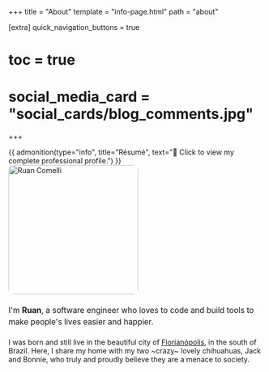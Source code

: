 +++
title = "About"
template = "info-page.html"
path = "about"

[extra]
quick_navigation_buttons = true
# toc = true
# social_media_card = "social_cards/blog_comments.jpg"
+++

<a href="/about/resume" style="text-decoration: none; color: inherit; display: block;">
{{ admonition(type="info", title="Résumé", text="📄 Click to view my complete professional profile.") }}
</a>

<div class="intro" style="display:flex; gap:1.25rem; align-items:center; margin:0 0 1.25rem 0; flex-wrap:wrap;">
  <img src="/images/profile-picture.jpg" alt="Ruan Comelli" width="256" height="256" style="object-fit:cover; flex:0 0 auto; border-radius: 10px;" />
  <p style="font-size: 1.1em; line-height: 1.5; margin:0; flex:1 1 280px;">
    I'm <strong>Ruan</strong>, a software engineer who loves to code and build tools to make people's lives easier and happier.
  </p>
</div>

I was born and still live in the beautiful city of [Florianópolis](https://www.wikiwand.com/en/articles/Florian%C3%B3polis), in the south of Brazil. Here, I share my home with my two ~crazy~ lovely chihuahuas, Jack and Bonnie, who truly and proudly believe they are a menace to society.

<!--

Intro: I'm Brazilian, living in Florianópolis, SC, Brazil.

I did my Bachelor's and Master's in Mechanical Engineering at the Federal University of Santa Catarina (UFSC).

My passion for software development started in college, when I was pursuing a Bachelor's degree in Mechanical Engineering. We had two courses on Scientific Computing, and I was hooked. I soon joined a research group focused on computational fluid dynamics, working with the ~overly complex~ powerful C++ programming language.

I have worked as a software engineer for the past 5 years, mostly in the AI and developer tools space - Sourcery, Elint, Waivern and now <redacted>?

-->

<!--
### Summary

[1–3 concise sentences about who you are and what you do.]

### Professional

- [Current role and focus]
- [Core skills/tech]
- [1–2 notable achievements]

### Personal

- [Interests/hobbies]
- [What motivates you]

### Contact

- [Preferred contact method]
-->

<!-- TODO: add contact info -->
